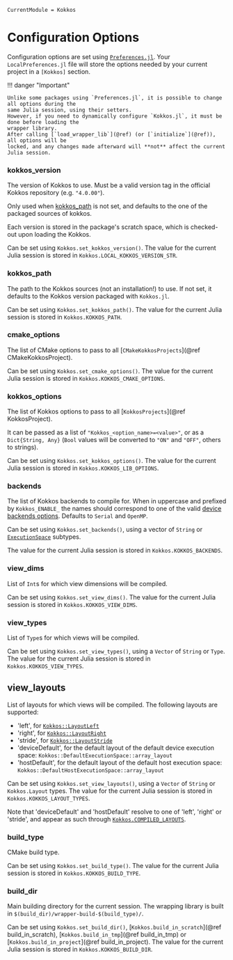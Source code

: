 ```@meta
CurrentModule = Kokkos
```

# Configuration Options

Configuration options are set using [`Preferences.jl`](https://github.com/JuliaPackaging/Preferences.jl).
Your `LocalPreferences.jl` file will store the options needed by your current project in a
`[Kokkos]` section.

!!! danger "Important"
    
    Unlike some packages using `Preferences.jl`, it is possible to change all options during the
    same Julia session, using their setters.
    However, if you need to dynamically configure `Kokkos.jl`, it must be done before loading the
    wrapper library.
    After calling [`load_wrapper_lib`](@ref) (or [`initialize`](@ref)), all options will be
    locked, and any changes made afterward will **not** affect the current Julia session.


### kokkos_version

The version of Kokkos to use. Must be a valid version tag in the official Kokkos repository (e.g.
`"4.0.00"`).

Only used when [kokkos_path](@ref) is not set, and defaults to the one of the packaged sources of
kokkos.

Each version is stored in the package's scratch space, which is checked-out upon loading the Kokkos.

Can be set using `Kokkos.set_kokkos_version()`.
The value for the current Julia session is stored in `Kokkos.LOCAL_KOKKOS_VERSION_STR`.


### kokkos_path

The path to the Kokkos sources (not an installation!) to use.
If not set, it defaults to the Kokkos version packaged with `Kokkos.jl`.

Can be set using `Kokkos.set_kokkos_path()`.
The value for the current Julia session is stored in `Kokkos.KOKKOS_PATH`.


### cmake_options

The list of CMake options to pass to all [`CMakeKokkosProjects`](@ref CMakeKokkosProject).

Can be set using `Kokkos.set_cmake_options()`.
The value for the current Julia session is stored in `Kokkos.KOKKOS_CMAKE_OPTIONS`.


### kokkos_options

The list of Kokkos options to pass to all [`KokkosProjects`](@ref KokkosProject).

It can be passed as a list of `"Kokkos_<option_name>=<value>"`, or as a `Dict{String, Any}` (`Bool`
values will be converted to `"ON"` and `"OFF"`, others to strings).

Can be set using `Kokkos.set_kokkos_options()`.
The value for the current Julia session is stored in `Kokkos.KOKKOS_LIB_OPTIONS`.


### backends

The list of Kokkos backends to compile for. When in uppercase and prefixed by `Kokkos_ENABLE_` the
names should correspond to one of the valid
[device backends options](https://kokkos.github.io/kokkos-core-wiki/keywords.html#device-backends).
Defaults to `Serial` and `OpenMP`.

Can be set using `Kokkos.set_backends()`, using a vector of `String` or [`ExecutionSpace`](@ref)
subtypes.

The value for the current Julia session is stored in `Kokkos.KOKKOS_BACKENDS`.


### view_dims

List of `Int`s for which view dimensions will be compiled.

Can be set using `Kokkos.set_view_dims()`.
The value for the current Julia session is stored in `Kokkos.KOKKOS_VIEW_DIMS`.


### view_types

List of `Type`s for which views will be compiled.

Can be set using `Kokkos.set_view_types()`, using a `Vector` of `String` or `Type`.
The value for the current Julia session is stored in `Kokkos.KOKKOS_VIEW_TYPES`.


## view_layouts

List of layouts for which views will be compiled.
The following layouts are supported:
 - 'left', for [`Kokkos::LayoutLeft`](https://kokkos.github.io/kokkos-core-wiki/API/core/view/layoutLeft.html)
 - 'right', for [`Kokkos::LayoutRight`](https://kokkos.github.io/kokkos-core-wiki/API/core/view/layoutRight.html)
 - 'stride', for [`Kokkos::LayoutStride`](https://kokkos.github.io/kokkos-core-wiki/API/core/view/layoutStride.html)
 - 'deviceDefault', for the default layout of the default device execution space: `Kokkos::DefaultExecutionSpace::array_layout`
 - 'hostDefault', for the default layout of the default host execution space: `Kokkos::DefaultHostExecutionSpace::array_layout`

Can be set using `Kokkos.set_view_layouts()`, using a `Vector` of `String` or `Kokkos.Layout` types.
The value for the current Julia session is stored in `Kokkos.KOKKOS_LAYOUT_TYPES`.

Note that 'deviceDefault' and 'hostDefault' resolve to one of 'left', 'right' or 'stride', and
appear as such through [`Kokkos.COMPILED_LAYOUTS`](@ref).


### build_type

CMake build type.

Can be set using `Kokkos.set_build_type()`.
The value for the current Julia session is stored in `Kokkos.KOKKOS_BUILD_TYPE`.


### build_dir

Main building directory for the current session.
The wrapping library is built in `$(build_dir)/wrapper-build-$(build_type)/`.

Can be set using `Kokkos.set_build_dir()`, [`Kokkos.build_in_scratch`](@ref build_in_scratch),
[`Kokkos.build_in_tmp`](@ref build_in_tmp) or [`Kokkos.build_in_project`](@ref build_in_project).
The value for the current Julia session is stored in `Kokkos.KOKKOS_BUILD_DIR`.

